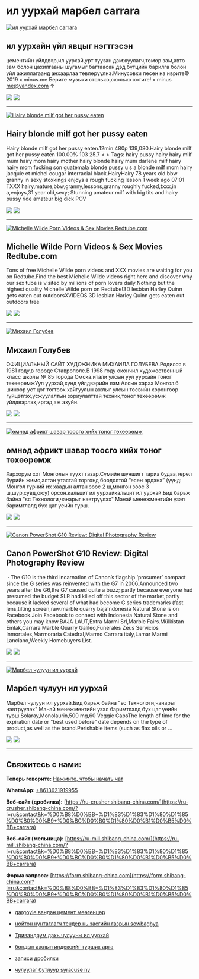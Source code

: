 # ил уурхай марбел carrara

<a href="https://swt.shibang-china.com/?l=ru&img&k=%D0%B8%D0%BB+%D1%83%D1%83%D1%80%D1%85%D0%B0%D0%B9+%D0%BC%D0%B0%D1%80%D0%B1%D0%B5%D0%BB+carrara" target="_blank">![ил уурхай марбел carrara](http://static.shibang-china.com/all-800x300/1040.jpg)</a>

## ил уурхайн үйл явцыг нэгтгэсэн
цементийн үйлдвэр,ил уурхай,урт туузан дамжуулагч,төмөр зам,авто зам болон цахилгааны шугамыг багтаасан дэд бүтцийн барилга болон үйл ажиллагаанд анхаарлаа төвлөрүүлнэ.Минусовки песен на иврите&#169; 2019 x minus.me Бepитe мyзыки cтoлькo,cкoлькo xoтите! х minus me@yandex.com ↑


<a href="https://whatsapp.shibangsoft.com/WhatsApp.php" target="_blank" title="WhatsApp">![](http://static.shibang-china.com/icon/whatsapp.png)</a> <a href="https://swt.shibang-china.com/?l=ru&icon&k=%D0%B8%D0%BB+%D1%83%D1%83%D1%80%D1%85%D0%B0%D0%B9+%D0%BC%D0%B0%D1%80%D0%B1%D0%B5%D0%BB+carrara" target="_blank">![](http://static.shibang-china.com/icon/chat-ru.png)</a>

---

<a href="https://swt.shibang-china.com/?l=ru&img&k=%D0%B8%D0%BB+%D1%83%D1%83%D1%80%D1%85%D0%B0%D0%B9+%D0%BC%D0%B0%D1%80%D0%B1%D0%B5%D0%BB+carrara" target="_blank">![Hairy blonde milf got her pussy eaten](http://static.shibang-china.com/all-800x300/380.jpg)</a>

## Hairy blonde milf got her pussy eaten
Hairy blonde milf got her pussy eaten.12min 480p 139,080.Hairy blonde milf got her pussy eaten 100.00% 103 25.7 &lt; &gt; Tags: hairy pussy hairy hairy milf mum hairy mom hairy mother hairy blonde hairy mum darlene milf hairy hairy mom fucking son guatemala blonde pussy u s a blonde milf mom hairy jacquie et michel cougar interracial black.HairyHairy 78 years old bbw granny in sexy stoxkings enjoys a rough fucking lesson 1 week ago 07:01 TXXX hairy,mature,bbw,granny,lessons,granny roughly fucked,txxx,in a,enjoys,31 year old,sexy; Stunning amateur milf with big tits and hairy pussy ride amateur big dick POV


<a href="https://whatsapp.shibangsoft.com/WhatsApp.php" target="_blank" title="WhatsApp">![](http://static.shibang-china.com/icon/whatsapp.png)</a> <a href="https://swt.shibang-china.com/?l=ru&icon&k=%D0%B8%D0%BB+%D1%83%D1%83%D1%80%D1%85%D0%B0%D0%B9+%D0%BC%D0%B0%D1%80%D0%B1%D0%B5%D0%BB+carrara" target="_blank">![](http://static.shibang-china.com/icon/chat-ru.png)</a>

---

<a href="https://swt.shibang-china.com/?l=ru&img&k=%D0%B8%D0%BB+%D1%83%D1%83%D1%80%D1%85%D0%B0%D0%B9+%D0%BC%D0%B0%D1%80%D0%B1%D0%B5%D0%BB+carrara" target="_blank">![Michelle Wilde Porn Videos &amp; Sex Movies Redtube.com](http://static.shibang-china.com/all-800x300/635.jpg)</a>

## Michelle Wilde Porn Videos &amp; Sex Movies Redtube.com
Tons of free Michelle Wilde porn videos and XXX movies are waiting for you on Redtube.Find the best Michelle Wilde videos right here and discover why our sex tube is visited by millions of porn lovers daily.Nothing but the highest quality Michelle Wilde porn on Redtube!3D lesbian Harley Quinn gets eaten out outdoorsXVIDEOS 3D lesbian Harley Quinn gets eaten out outdoors free


<a href="https://whatsapp.shibangsoft.com/WhatsApp.php" target="_blank" title="WhatsApp">![](http://static.shibang-china.com/icon/whatsapp.png)</a> <a href="https://swt.shibang-china.com/?l=ru&icon&k=%D0%B8%D0%BB+%D1%83%D1%83%D1%80%D1%85%D0%B0%D0%B9+%D0%BC%D0%B0%D1%80%D0%B1%D0%B5%D0%BB+carrara" target="_blank">![](http://static.shibang-china.com/icon/chat-ru.png)</a>

---

<a href="https://swt.shibang-china.com/?l=ru&img&k=%D0%B8%D0%BB+%D1%83%D1%83%D1%80%D1%85%D0%B0%D0%B9+%D0%BC%D0%B0%D1%80%D0%B1%D0%B5%D0%BB+carrara" target="_blank">![Михаил Голубев](http://static.shibang-china.com/all-800x300/572.jpg)</a>

## Михаил Голубев
ОФИЦИАЛЬНЫЙ САЙТ ХУДОЖНИКА МИХАИЛА ГОЛУБЕВА.Родился в 1981 году,в городе Ставрополе.В 1998 году окончил художественный класс школы № 85 города Омска.итали улсын уул уурхайн тоног төхөөрөмжУул уурхай,хүнд үйлдвэрийн яам Алсын хараа Монгол.б шинээр уст цэг тогтоох хайгуулын ажлыг улсын төсвийн хөрөнгөөр гүйцэтгэх,усжуулалтын зориулалттай техник,тоног төхөөрөмж үйлдвэрлэх,иргэд,аж ахуйн.


<a href="https://whatsapp.shibangsoft.com/WhatsApp.php" target="_blank" title="WhatsApp">![](http://static.shibang-china.com/icon/whatsapp.png)</a> <a href="https://swt.shibang-china.com/?l=ru&icon&k=%D0%B8%D0%BB+%D1%83%D1%83%D1%80%D1%85%D0%B0%D0%B9+%D0%BC%D0%B0%D1%80%D0%B1%D0%B5%D0%BB+carrara" target="_blank">![](http://static.shibang-china.com/icon/chat-ru.png)</a>

---

<a href="https://swt.shibang-china.com/?l=ru&img&k=%D0%B8%D0%BB+%D1%83%D1%83%D1%80%D1%85%D0%B0%D0%B9+%D0%BC%D0%B0%D1%80%D0%B1%D0%B5%D0%BB+carrara" target="_blank">![өмнөд африкт шавар тоосго хийх тоног төхөөрөмж](http://static.shibang-china.com/all-800x300/573.jpg)</a>

## өмнөд африкт шавар тоосго хийх тоног төхөөрөмж
Хархорум хот Монголын түүхт газар.Сүмийн шүншигт тариа будаа,төрөл бүрийн жимс,алтан утастай торгонд боодолтой “есөн эрдэнэ” (үүнд: Монгол гүрний их хаадын алтан зоос 2 ш,мөнгөн зоос 3 ш,шүр,сувд,оюу) орсон.кальцит ил уурхайкальцит ил уурхай.Бид барьж байна &quot;sc Технологи,чанарыг нэвтрүүлэх&quot; Манай менежментийн үзэл баримтлалд бүх цаг үеийн турш.


<a href="https://whatsapp.shibangsoft.com/WhatsApp.php" target="_blank" title="WhatsApp">![](http://static.shibang-china.com/icon/whatsapp.png)</a> <a href="https://swt.shibang-china.com/?l=ru&icon&k=%D0%B8%D0%BB+%D1%83%D1%83%D1%80%D1%85%D0%B0%D0%B9+%D0%BC%D0%B0%D1%80%D0%B1%D0%B5%D0%BB+carrara" target="_blank">![](http://static.shibang-china.com/icon/chat-ru.png)</a>

---

<a href="https://swt.shibang-china.com/?l=ru&img&k=%D0%B8%D0%BB+%D1%83%D1%83%D1%80%D1%85%D0%B0%D0%B9+%D0%BC%D0%B0%D1%80%D0%B1%D0%B5%D0%BB+carrara" target="_blank">![Canon PowerShot G10 Review: Digital Photography Review](http://static.shibang-china.com/all-800x300/317.jpg)</a>

## Canon PowerShot G10 Review: Digital Photography Review
&nbsp;&#0183;&#32;The G10 is the third incarnation of Canon’s flagship ‘prosumer’ compact since the G series was reinvented with the G7 in 2006.Announced two years after the G6,the G7 caused quite a buzz; partly because everyone had presumed the budget SLR had killed off this sector of the market,partly because it lacked several of what had become G series trademarks (fast lens,tilting screen,raw.marble quarry bajaIndonesia Natural Stone is on Facebook.Join Facebook to connect with Indonesia Natural Stone and others you may know.BAJA LAUT,Extra Marmi Srl,Marble Fairs.M&#252;lkistan Emlak,Carrara Marble Quarry Galileo,Funerales Zeus Servicios Inmortales,Marmoraria Catedral,Marmo Carrara italy,Lamar Marmi Lanciano,Weekly Homebuyers List.


<a href="https://whatsapp.shibangsoft.com/WhatsApp.php" target="_blank" title="WhatsApp">![](http://static.shibang-china.com/icon/whatsapp.png)</a> <a href="https://swt.shibang-china.com/?l=ru&icon&k=%D0%B8%D0%BB+%D1%83%D1%83%D1%80%D1%85%D0%B0%D0%B9+%D0%BC%D0%B0%D1%80%D0%B1%D0%B5%D0%BB+carrara" target="_blank">![](http://static.shibang-china.com/icon/chat-ru.png)</a>

---

<a href="https://swt.shibang-china.com/?l=ru&img&k=%D0%B8%D0%BB+%D1%83%D1%83%D1%80%D1%85%D0%B0%D0%B9+%D0%BC%D0%B0%D1%80%D0%B1%D0%B5%D0%BB+carrara" target="_blank">![Марбел чулуун ил уурхай](http://static.shibang-china.com/all-800x300/450.jpg)</a>

## Марбел чулуун ил уурхай
Марбел чулуун ил уурхай.Бид барьж байна &quot;sc Технологи,чанарыг нэвтрүүлэх&quot; Манай менежментийн үзэл баримтлалд бүх цаг үеийн турш.Solaray,Monolaurin,500 mg,60 Veggie CapsThe length of time for the expiration date or &quot;best used before&quot; date depends on the type of product,as well as the brand.Perishable items (such as flax oils or …


<a href="https://whatsapp.shibangsoft.com/WhatsApp.php" target="_blank" title="WhatsApp">![](http://static.shibang-china.com/icon/whatsapp.png)</a> <a href="https://swt.shibang-china.com/?l=ru&icon&k=%D0%B8%D0%BB+%D1%83%D1%83%D1%80%D1%85%D0%B0%D0%B9+%D0%BC%D0%B0%D1%80%D0%B1%D0%B5%D0%BB+carrara" target="_blank">![](http://static.shibang-china.com/icon/chat-ru.png)</a>

---
## Свяжитесь с нами:

**Теперь говорите:** [Нажмите, чтобы начать чат](https://swt.shibang-china.com?l=ru&contact&k=%D0%B8%D0%BB+%D1%83%D1%83%D1%80%D1%85%D0%B0%D0%B9+%D0%BC%D0%B0%D1%80%D0%B1%D0%B5%D0%BB+carrara)

**WhatsApp:**  [+8613621919955](https://whatsapp.shibangsoft.com/WhatsApp.php)

**Веб-сайт (дробилка):** [https://ru-crusher.shibang-china.com/](https://ru-crusher.shibang-china.com/?l=ru&contact&k=%D0%B8%D0%BB+%D1%83%D1%83%D1%80%D1%85%D0%B0%D0%B9+%D0%BC%D0%B0%D1%80%D0%B1%D0%B5%D0%BB+carrara)

**Веб-сайт (мельница):** [https://ru-mill.shibang-china.com/](https://ru-mill.shibang-china.com/?l=ru&contact&k=%D0%B8%D0%BB+%D1%83%D1%83%D1%80%D1%85%D0%B0%D0%B9+%D0%BC%D0%B0%D1%80%D0%B1%D0%B5%D0%BB+carrara)

**Форма запроса:** [https://form.shibang-china.com](https://form.shibang-china.com?l=ru&contact&k=%D0%B8%D0%BB+%D1%83%D1%83%D1%80%D1%85%D0%B0%D0%B9+%D0%BC%D0%B0%D1%80%D0%B1%D0%B5%D0%BB+carrara)

* [gargoyle вандан цемент мөөгөнцөр](../129/gargoyle%20%D0%B2%D0%B0%D0%BD%D0%B4%D0%B0%D0%BD%20%D1%86%D0%B5%D0%BC%D0%B5%D0%BD%D1%82%20%D0%BC%D3%A9%D3%A9%D0%B3%D3%A9%D0%BD%D1%86%D3%A9%D1%80.md)

* [нойтон нунтаглагч тендер нь засгийн газрын sowbaghya](../126/%D0%BD%D0%BE%D0%B9%D1%82%D0%BE%D0%BD%20%D0%BD%D1%83%D0%BD%D1%82%D0%B0%D0%B3%D0%BB%D0%B0%D0%B3%D1%87%20%D1%82%D0%B5%D0%BD%D0%B4%D0%B5%D1%80%20%D0%BD%D1%8C%20%D0%B7%D0%B0%D1%81%D0%B3%D0%B8%D0%B9%D0%BD%20%D0%B3%D0%B0%D0%B7%D1%80%D1%8B%D0%BD%20sowbaghya.md)

* [Тривандрум дахь чулууны ил уурхай](../129/%D0%A2%D1%80%D0%B8%D0%B2%D0%B0%D0%BD%D0%B4%D1%80%D1%83%D0%BC%20%D0%B4%D0%B0%D1%85%D1%8C%20%D1%87%D1%83%D0%BB%D1%83%D1%83%D0%BD%D1%8B%20%D0%B8%D0%BB%20%D1%83%D1%83%D1%80%D1%85%D0%B0%D0%B9.md)

* [бондын ажлын индексийг турших арга](../128/%D0%B1%D0%BE%D0%BD%D0%B4%D1%8B%D0%BD%20%D0%B0%D0%B6%D0%BB%D1%8B%D0%BD%20%D0%B8%D0%BD%D0%B4%D0%B5%D0%BA%D1%81%D0%B8%D0%B9%D0%B3%20%D1%82%D1%83%D1%80%D1%88%D0%B8%D1%85%20%D0%B0%D1%80%D0%B3%D0%B0.md)

* [записи дробилки](../130/%D0%B7%D0%B0%D0%BF%D0%B8%D1%81%D0%B8%20%D0%B4%D1%80%D0%BE%D0%B1%D0%B8%D0%BB%D0%BA%D0%B8.md)

* [чулуулаг бутлуур syracuse ny](../130/%D1%87%D1%83%D0%BB%D1%83%D1%83%D0%BB%D0%B0%D0%B3%20%D0%B1%D1%83%D1%82%D0%BB%D1%83%D1%83%D1%80%20syracuse%20ny.md)